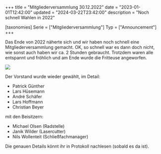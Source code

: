 +++
title = "Mitgliederversammlung 30.12.2022"
date = "2023-01-01T12:42:00"
updated = "2024-03-22T23:42:00"
description = "Noch schnell Wahlen in 2022"

[taxonomies]
Serie = ["Mitgliederversammlung"]
Typ = ["Announcement"]
+++

Das Ende von 2022 näherte sich und wir haben noch schnell eine Mitgliederversammlung gemacht. OK, so schnell war es dann
doch nicht, wie sonst auch haben wir ca. 2 Stunden gebraucht. Trotzdem waren alle entspannt und fröhlich und am Ende
wurde die Fritteuse angeworfen.

![](https://ktt-ol.de/media/ifs-images/1243.jpg)

Der Vorstand wurde wieder gewählt, im Detail:

* Patrick Günther
* Lars Hüsemann
* André Schäfer
* Lars Hoffmann
* Christian Beyer

mit den Beisitzern:

* Michael Olsen (Radstelle)
* Janik Wilder (Lasercutter)
* Nils Wollenteit (Schließfachmanager)

Die genauen Details könnt ihr in Protokoll nachlesen (sobald es da ist).




